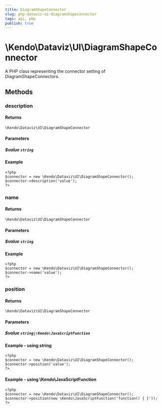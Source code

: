 ```yaml
---
title: DiagramShapeConnector
slug: php-dataviz-ui-diagramshapeconnector
tags: api, php
publish: true
---
```


# \Kendo\Dataviz\UI\DiagramShapeConnector

A PHP class representing the connector setting of DiagramShapeConnectors.


## Methods

### description


#### Returns
`\Kendo\Dataviz\UI\DiagramShapeConnector`

#### Parameters

##### $value `string`



#### Example 
    <?php
    $connector = new \Kendo\Dataviz\UI\DiagramShapeConnector();
    $connector->description('value');
    ?>

### name


#### Returns
`\Kendo\Dataviz\UI\DiagramShapeConnector`

#### Parameters

##### $value `string`



#### Example 
    <?php
    $connector = new \Kendo\Dataviz\UI\DiagramShapeConnector();
    $connector->name('value');
    ?>

### position


#### Returns
`\Kendo\Dataviz\UI\DiagramShapeConnector`

#### Parameters

##### $value `string|\Kendo\JavaScriptFunction`



#### Example  - using string
    <?php
    $connector = new \Kendo\Dataviz\UI\DiagramShapeConnector();
    $connector->position('value');
    ?>

#### Example  - using \Kendo\JavaScriptFunction
    <?php
    $connector = new \Kendo\Dataviz\UI\DiagramShapeConnector();
    $connector->position(new \Kendo\JavaScriptFunction('function() { }'));
    ?>

